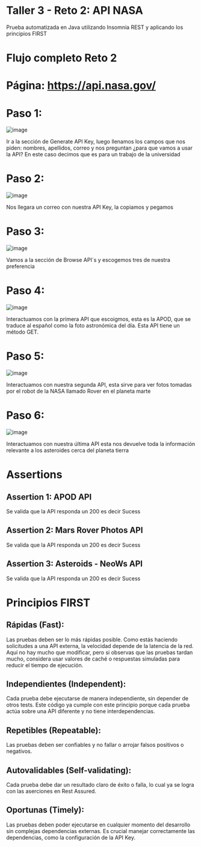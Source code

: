 # Taller 3 - Reto 2: API NASA
Prueba automatizada en Java utilizando Insomnia REST y aplicando los principios FIRST

# Flujo completo Reto 2

# Página: https://api.nasa.gov/

# Paso 1:

![image](https://github.com/user-attachments/assets/93620588-d9f9-45aa-b2e2-857ac7e53f11)

Ir a la sección de Generate API Key, luego llenamos los campos que nos piden: nombres, apellidos, correo y nos preguntan ¿para que vamos a usar la API? En este caso decimos que es para un trabajo de la universidad

# Paso 2:

![image](https://github.com/user-attachments/assets/6216f9a5-3125-4674-8012-c70ddfc69264)

Nos llegara un correo con nuestra API Key, la copiamos y pegamos

# Paso 3:

![image](https://github.com/user-attachments/assets/b665e452-8ed1-4ae7-888f-50d0dda04bc5)

Vamos a la sección de Browse API´s y escogemos tres de nuestra preferencia

# Paso 4:

![image](https://github.com/user-attachments/assets/254fdcc7-dc4f-44e0-afbb-eebabf520620)

Interactuamos con la primera API que escoigmos, esta es la APOD, que se traduce al español como la foto astronómica del día. Esta API tiene un método GET.

# Paso 5:

![image](https://github.com/user-attachments/assets/52027bc1-12a3-4a35-83ba-2a2122e2831e)

Interactuamos con nuestra segunda API, esta sirve para ver fotos tomadas por el robot de la NASA llamado Rover en el planeta marte

# Paso 6:

![image](https://github.com/user-attachments/assets/fd3ac168-88f3-4f92-9853-1f0b15f22f44)

Interactuamos con nuestra última API esta nos devuelve toda la información relevante a los asteroides cerca del planeta tierra

# Assertions

## Assertion 1: APOD API

Se valida que la API responda un 200 es decir Sucess

## Assertion 2: Mars Rover Photos API

Se valida que la API responda un 200 es decir Sucess

## Assertion 3: Asteroids - NeoWs API

Se valida que la API responda un 200 es decir Sucess


# Principios FIRST

## Rápidas (Fast): 

Las pruebas deben ser lo más rápidas posible. Como estás haciendo solicitudes a una API externa, la velocidad depende de la latencia de la red. Aquí no hay mucho que modificar, pero si observas que las pruebas tardan mucho, considera usar valores de caché o respuestas simuladas para reducir el tiempo de ejecución.

## Independientes (Independent): 

Cada prueba debe ejecutarse de manera independiente, sin depender de otros tests. Este código ya cumple con este principio porque cada prueba actúa sobre una API diferente y no tiene interdependencias.

## Repetibles (Repeatable): 

Las pruebas deben ser confiables y no fallar o arrojar falsos positivos o negativos.


## Autovalidables (Self-validating): 

Cada prueba debe dar un resultado claro de éxito o falla, lo cual ya se logra con las aserciones en Rest Assured.

## Oportunas (Timely): 

Las pruebas deben poder ejecutarse en cualquier momento del desarrollo sin complejas dependencias externas. Es crucial manejar correctamente las dependencias, como la configuración de la API Key.











































